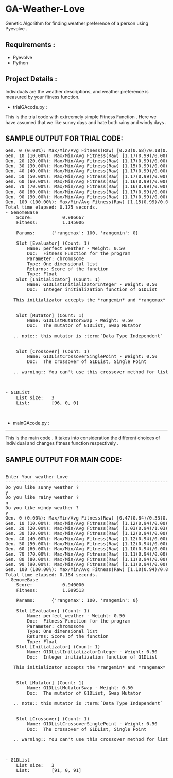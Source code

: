 GA-Weather-Love
================

Genetic Algorithm for finding weather preference of a person using Pyevolve .

Requirements :
-------------
	
* Pyevolve 
* Python

Project Details :
----------------

Individuals are the weather descriptions, and weather preference is measured by your fitness function.

* trialGAcode.py :

		
This is the trial code with extreemely simple Fitness Function . Here we have assumed that we like sunny days and hate both rainy and windy days . 
		
SAMPLE OUTPUT FOR TRIAL CODE:
-----------------------------
		
<pre>
Gen. 0 (0.00%): Max/Min/Avg Fitness(Raw) [0.23(0.68)/0.18(0.01)/0.19(0.19)]
Gen. 10 (10.00%): Max/Min/Avg Fitness(Raw) [1.17(0.99)/0.00(0.34)/1.16(0.98)]
Gen. 20 (20.00%): Max/Min/Avg Fitness(Raw) [1.17(0.99)/0.00(0.34)/1.16(0.98)]
Gen. 30 (30.00%): Max/Min/Avg Fitness(Raw) [1.15(0.99)/0.00(0.34)/1.09(0.95)]
Gen. 40 (40.00%): Max/Min/Avg Fitness(Raw) [1.17(0.99)/0.00(0.34)/1.16(0.98)]
Gen. 50 (50.00%): Max/Min/Avg Fitness(Raw) [1.17(0.99)/0.00(0.34)/1.16(0.98)]
Gen. 60 (60.00%): Max/Min/Avg Fitness(Raw) [1.16(0.99)/0.00(0.34)/1.14(0.97)]
Gen. 70 (70.00%): Max/Min/Avg Fitness(Raw) [1.16(0.99)/0.00(0.34)/1.14(0.97)]
Gen. 80 (80.00%): Max/Min/Avg Fitness(Raw) [1.17(0.99)/0.00(0.34)/1.16(0.98)]
Gen. 90 (90.00%): Max/Min/Avg Fitness(Raw) [1.17(0.99)/0.00(0.34)/1.16(0.98)]
Gen. 100 (100.00%): Max/Min/Avg Fitness(Raw) [1.15(0.99)/0.00(0.34)/1.09(0.95)]
Total time elapsed: 0.175 seconds.
- GenomeBase
	Score:			 0.986667
	Fitness:		 1.145006

	Params:		 {'rangemax': 100, 'rangemin': 0}

	Slot [Evaluator] (Count: 1)
		Name: perfect_weather - Weight: 0.50
		Doc:  Fitness Function for the program
		Parameter: chromosome
		Type: One dimensional list
		Returns: Score of the function
		Type: Float 
	Slot [Initializator] (Count: 1)
		Name: G1DListInitializatorInteger - Weight: 0.50
		Doc:  Integer initialization function of G1DList

   This initializator accepts the *rangemin* and *rangemax* genome parameters.

   
	Slot [Mutator] (Count: 1)
		Name: G1DListMutatorSwap - Weight: 0.50
		Doc:  The mutator of G1DList, Swap Mutator
   
   .. note:: this mutator is :term:`Data Type Independent`

   
	Slot [Crossover] (Count: 1)
		Name: G1DListCrossoverSinglePoint - Weight: 0.50
		Doc:  The crossover of G1DList, Single Point

   .. warning:: You can't use this crossover method for lists with just one element.

   

- G1DList
	List size:	 3
	List:		 [96, 0, 0]


</pre>

* mainGAcode.py :
------------------

This is the main code . It takes into consideration the different choices of Individual and changes fitness function respectively .

SAMPLE OUTPUT FOR MAIN CODE:
-----------------------------
		
<pre>

Enter Your weather Love
-----------------------------------------------------------------
Do you like sunny weather ?
y
Do you like rainy weather ?
n
Do you like windy weather ?
y
Gen. 0 (0.00%): Max/Min/Avg Fitness(Raw) [0.47(0.84)/0.33(0.07)/0.39(0.39)]
Gen. 10 (10.00%): Max/Min/Avg Fitness(Raw) [1.12(0.94)/0.00(0.31)/1.10(0.93)]
Gen. 20 (20.00%): Max/Min/Avg Fitness(Raw) [1.03(0.94)/1.03(0.94)/1.03(0.94)]
Gen. 30 (30.00%): Max/Min/Avg Fitness(Raw) [1.12(0.94)/0.00(0.31)/1.10(0.93)]
Gen. 40 (40.00%): Max/Min/Avg Fitness(Raw) [1.12(0.94)/0.00(0.31)/1.10(0.93)]
Gen. 50 (50.00%): Max/Min/Avg Fitness(Raw) [1.12(0.94)/0.00(0.31)/1.10(0.93)]
Gen. 60 (60.00%): Max/Min/Avg Fitness(Raw) [1.10(0.94)/0.00(0.31)/1.06(0.92)]
Gen. 70 (70.00%): Max/Min/Avg Fitness(Raw) [1.11(0.94)/0.00(0.31)/1.08(0.92)]
Gen. 80 (80.00%): Max/Min/Avg Fitness(Raw) [1.11(0.94)/0.00(0.31)/1.08(0.92)]
Gen. 90 (90.00%): Max/Min/Avg Fitness(Raw) [1.11(0.94)/0.00(0.31)/1.08(0.92)]
Gen. 100 (100.00%): Max/Min/Avg Fitness(Raw) [1.10(0.94)/0.00(0.31)/1.06(0.92)]
Total time elapsed: 0.184 seconds.
- GenomeBase
	Score:			 0.940000
	Fitness:		 1.099513

	Params:		 {'rangemax': 100, 'rangemin': 0}

	Slot [Evaluator] (Count: 1)
		Name: perfect_weather - Weight: 0.50
		Doc:  Fitness Function for the program
		Parameter: chromosome
		Type: One dimensional list
		Returns: Score of the function
		Type: Float 
	Slot [Initializator] (Count: 1)
		Name: G1DListInitializatorInteger - Weight: 0.50
		Doc:  Integer initialization function of G1DList

   This initializator accepts the *rangemin* and *rangemax* genome parameters.

   
	Slot [Mutator] (Count: 1)
		Name: G1DListMutatorSwap - Weight: 0.50
		Doc:  The mutator of G1DList, Swap Mutator
   
   .. note:: this mutator is :term:`Data Type Independent`

   
	Slot [Crossover] (Count: 1)
		Name: G1DListCrossoverSinglePoint - Weight: 0.50
		Doc:  The crossover of G1DList, Single Point

   .. warning:: You can't use this crossover method for lists with just one element.

   

- G1DList
	List size:	 3
	List:		 [91, 0, 91]

</pre>
